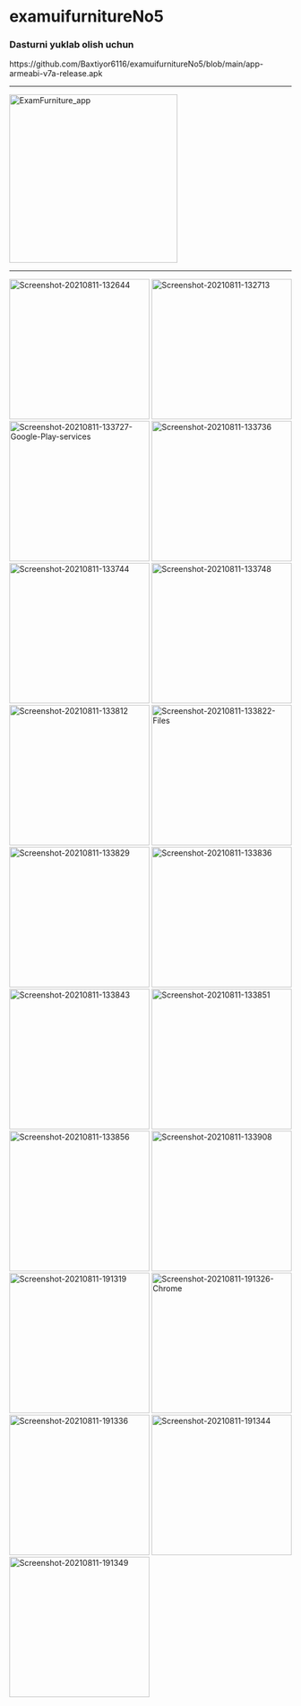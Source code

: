 # examuifurnitureNo5

<h3> Dasturni yuklab olish uchun </h3>
https://github.com/Baxtiyor6116/examuifurnitureNo5/blob/main/app-armeabi-v7a-release.apk
<hr>

<a href="https://ibb.co/Z6tnNq8"><img src="https://i.ibb.co/DDsxL0C/Screenrecorder.gif" alt="ExamFurniture_app" border="0" width="300"></a>

<hr>
<a href="https://ibb.co/q9sLq3k"><img src="https://i.ibb.co/Xpsf0rS/Screenshot-20210811-132644.jpg" alt="Screenshot-20210811-132644" border="0" width="250"></a>
<a href="https://ibb.co/5x613Cj"><img src="https://i.ibb.co/KzX5gBs/Screenshot-20210811-132713.jpg" alt="Screenshot-20210811-132713" border="0" width="250"></a>
<a href="https://ibb.co/7pj1L54"><img src="https://i.ibb.co/LgYZHW5/Screenshot-20210811-133727-Google-Play-services.jpg" alt="Screenshot-20210811-133727-Google-Play-services" border="0" width="250"></a>
<a href="https://ibb.co/12MKsbb"><img src="https://i.ibb.co/88b2zXX/Screenshot-20210811-133736.jpg" alt="Screenshot-20210811-133736" border="0" width="250"></a>
<a href="https://ibb.co/DDqxDXG"><img src="https://i.ibb.co/ccmGc5b/Screenshot-20210811-133744.jpg" alt="Screenshot-20210811-133744" border="0" width="250"></a>
<a href="https://ibb.co/8sdG3tT"><img src="https://i.ibb.co/xLfwvdP/Screenshot-20210811-133748.jpg" alt="Screenshot-20210811-133748" border="0" width="250"></a>
<a href="https://ibb.co/R0XDpn2"><img src="https://i.ibb.co/swTVvSj/Screenshot-20210811-133812.jpg" alt="Screenshot-20210811-133812" border="0" width="250"></a>
<a href="https://ibb.co/J5w9J1R"><img src="https://i.ibb.co/72dqmfJ/Screenshot-20210811-133822-Files.jpg" alt="Screenshot-20210811-133822-Files" border="0" width="250"></a>
<a href="https://ibb.co/bK88bT2"><img src="https://i.ibb.co/FDjjH20/Screenshot-20210811-133829.jpg" alt="Screenshot-20210811-133829" border="0" width="250"></a>
<a href="https://ibb.co/LttxfnF"><img src="https://i.ibb.co/gTTSCz2/Screenshot-20210811-133836.jpg" alt="Screenshot-20210811-133836" border="0" width="250"></a>
<a href="https://ibb.co/f9h9y5f"><img src="https://i.ibb.co/2SDSCQx/Screenshot-20210811-133843.jpg" alt="Screenshot-20210811-133843" border="0" width="250"></a>
<a href="https://ibb.co/S71mTFj"><img src="https://i.ibb.co/6JpthjM/Screenshot-20210811-133851.jpg" alt="Screenshot-20210811-133851" border="0" width="250"></a>
<a href="https://ibb.co/tJPbkmp"><img src="https://i.ibb.co/G53VBxQ/Screenshot-20210811-133856.jpg" alt="Screenshot-20210811-133856" border="0" width="250"></a>
<a href="https://ibb.co/ZmHPvFv"><img src="https://i.ibb.co/q50fhch/Screenshot-20210811-133908.jpg" alt="Screenshot-20210811-133908" border="0" width="250"></a>
<a href="https://ibb.co/X2CnD8G"><img src="https://i.ibb.co/5MRQkFJ/Screenshot-20210811-191319.jpg" alt="Screenshot-20210811-191319" border="0" width="250"></a>
<a href="https://ibb.co/VHRGBbK"><img src="https://i.ibb.co/RhfKHt5/Screenshot-20210811-191326-Chrome.jpg" alt="Screenshot-20210811-191326-Chrome" border="0" width="250"></a>
<a href="https://ibb.co/Z2kS1jC"><img src="https://i.ibb.co/jJ1zZNF/Screenshot-20210811-191336.jpg" alt="Screenshot-20210811-191336" border="0" width="250"></a>
<a href="https://ibb.co/gRYV1DH"><img src="https://i.ibb.co/yQ2ST8G/Screenshot-20210811-191344.jpg" alt="Screenshot-20210811-191344" border="0" width="250"></a>
<a href="https://ibb.co/RYttb2d"><img src="https://i.ibb.co/DzmmW4T/Screenshot-20210811-191349.jpg" alt="Screenshot-20210811-191349" border="0" width="250"></a>


